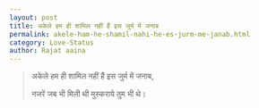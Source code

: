 ```yaml
---
layout: post
title: अकेले हम ही शामिल नहीं हैं इस जुर्म में जनाब
permalink: akele-ham-he-shamil-nahi-he-es-jurm-me-janab.html
category: Love-Status
author: Rajat aaina
---
```

> अकेले हम ही शामिल नहीं हैं इस जुर्म में जनाब,  
>
> नजरें जब भी मिली थी मुस्कराये तुम भी थे।
